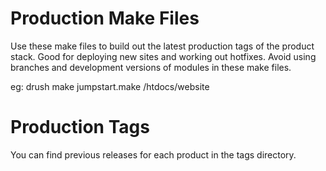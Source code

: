 # Production Make Files

Use these make files to build out the latest production tags of the product
stack. Good for deploying new sites and working out hotfixes. Avoid using
branches and development versions of modules in these make files.

eg: drush make jumpstart.make /htdocs/website

# Production Tags

You can find previous releases for each product in the tags directory.
